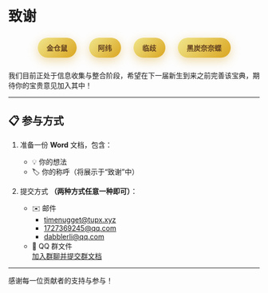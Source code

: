 # 致谢

<style>
.contributors-container {
  text-align: center;
  margin: 20px 0;
}

.contributors-flex {
  display: flex;
  flex-wrap: wrap;
  justify-content: center;
  gap: 15px;
  align-items: center;
}

.contributor-tag {
  background: linear-gradient(135deg, #F0E68C 0%, #DAA520 100%);
  color: #654321;
  padding: 10px 18px;
  border-radius: 25px;
  font-weight: bold;
  box-shadow: 0 6px 20px rgba(218, 165, 32, 0.4);
  display: inline-block;
  margin: 5px;
  transition: transform 0.3s ease, box-shadow 0.3s ease;
}

.contributor-tag:hover {
  transform: translateY(-2px);
  box-shadow: 0 8px 25px rgba(218, 165, 32, 0.6);
}
</style>

<div class="contributors-container">
  <div class="contributors-flex">
    <span class="contributor-tag">金仓鼠</span>
    <span class="contributor-tag">阿纬</span>
    <span class="contributor-tag">临歧</span>
    <span class="contributor-tag">黑炭奈奈蝶</span>
  </div>
</div>

我们目前正处于信息收集与整合阶段，希望在下一届新生到来之前完善该宝典，期待你的宝贵意见加入其中！

---

## 📋 参与方式

1. 准备一份 **Word** 文档，包含：
   - 💡 你的想法  
   - 🏷️ 你的称呼（将展示于“致谢”中）

2. 提交方式 **（两种方式任意一种即可）**：
   - ✉️ 邮件  
     - [timenugget@tupx.xyz](mailto:timenugget@tupx.xyz)  
     - [1727369245@qq.com](mailto:1727369245@qq.com)  
     - [dabblerli@qq.com](mailto:dabblerli@qq.com)
   - 📂 QQ 群文件  
     [加入群聊并提交群文档](https://qm.qq.com/q/N80scRlJmi)

---

感谢每一位贡献者的支持与参与！
